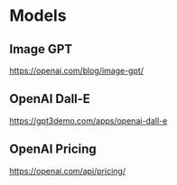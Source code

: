 # Models

## Image GPT
https://openai.com/blog/image-gpt/

## OpenAI Dall-E
https://gpt3demo.com/apps/openai-dall-e

## OpenAI Pricing
https://openai.com/api/pricing/
